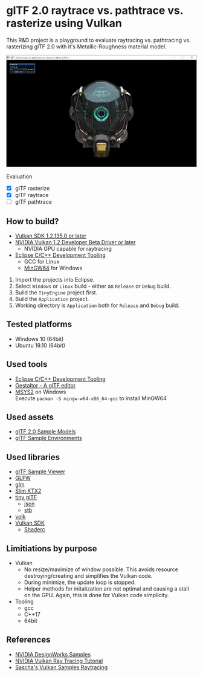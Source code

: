 # glTF 2.0 raytrace vs. pathtrace vs. rasterize using Vulkan

This R&D project is a playground to evaluate raytracing vs. pathtracing vs. rasterizing glTF 2.0 with it's Metallic-Roughness material model.  

![Screenshot DamagedHelmet](screenshot.jpg)

Evaluation
- [x] glTF rasterize
- [x] glTF raytrace
- [ ] glTF pathtrace

## How to build?
- [Vulkan SDK 1.2.135.0 or later](https://vulkan.lunarg.com/sdk/home)
- [NVIDIA Vulkan 1.2 Developer Beta Driver or later](https://developer.nvidia.com/vulkan-driver)
   - NVIDIA GPU capable for raytracing
- [Eclipse C/C++ Development Tooling](https://projects.eclipse.org/projects/tools.cdt)
   - GCC for Linux
   - [MinGW64](https://www.msys2.org/) for Windows 

1. Import the projects into Eclipse.
2. Select `Windows` or `Linux` build - either as `Release` or `Debug` build.
3. Build the `TinyEngine` project first.
4. Build the `Application` project.
5. Working directory is `Application` both for `Release` and `Debug` build.

## Tested platforms
- Windows 10 (64bit)
- Ubuntu 19.10 (64bit)

## Used tools
- [Eclipse C/C++ Development Tooling](https://projects.eclipse.org/projects/tools.cdt)
- [Gestaltor - A glTF editor](https://gestaltor.io/)
- [MSYS2](https://www.msys2.org/) on Windows  
  Execute `pacman -S mingw-w64-x86_64-gcc` to install MinGW64

## Used assets
- [glTF 2.0 Sample Models](https://github.com/KhronosGroup/glTF-Sample-Models/tree/master/2.0)
- [glTF Sample Environments](https://github.com/ux3d/glTF-Sample-Environments)

## Used libraries
- [glTF Sample Viewer](https://github.com/KhronosGroup/glTF-Sample-Viewer)
- [GLFW](https://github.com/glfw/glfw)
- [glm](https://github.com/g-truc/glm)  
- [Slim KTX2](https://github.com/ux3d/slimktx2)  
- [tiny glTF](https://github.com/syoyo/tinygltf)  
   - [json](https://github.com/nlohmann/json)
   - [stb](https://github.com/nothings/stb)  
- [volk](https://github.com/zeux/volk)  
- [Vulkan SDK](https://vulkan.lunarg.com/)
   - [Shaderc](https://github.com/google/shaderc)

## Limitiations by purpose
- Vulkan  
  - No resize/maximize of window possible. This avoids resource destroying/creating and simplifies the Vulkan code.
  - During minimize, the update loop is stopped.
  - Helper methods for initalization are not optimal and causing a stall on the GPU. Again, this is done for Vulkan code simplicity.
- Tooling
  - gcc
  - C++17
  - 64bit

## References
- [NVIDIA DesignWorks Samples](https://github.com/nvpro-samples/)
- [NVIDIA Vulkan Ray Tracing Tutorial](https://nvpro-samples.github.io/vk_raytracing_tutorial_KHR/)
- [Sascha's Vulkan Samples Raytracing](https://github.com/SaschaWillems/Vulkan-Samples/tree/VK_KHR_ray_tracing)
